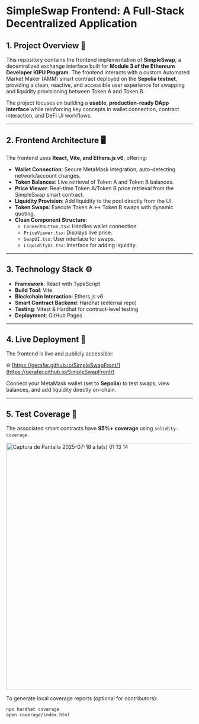 # SimpleSwap Frontend: A Full-Stack Decentralized Application

## 1. Project Overview 📜

This repository contains the frontend implementation of **SimpleSwap**, a decentralized exchange interface built for **Module 3 of the Ethereum Developer KIPU Program**. The frontend interacts with a custom Automated Market Maker (AMM) smart contract deployed on the **Sepolia testnet**, providing a clean, reactive, and accessible user experience for swapping and liquidity provisioning between Token A and Token B.

The project focuses on building a **usable, production-ready DApp interface** while reinforcing key concepts in wallet connection, contract interaction, and DeFi UI workflows.

---

## 2. Frontend Architecture 🖥️

The frontend uses **React, Vite, and Ethers.js v6**, offering:

- **Wallet Connection**: Secure MetaMask integration, auto-detecting network/account changes.
- **Token Balances**: Live retrieval of Token A and Token B balances.
- **Price Viewer**: Real-time Token A/Token B price retrieval from the SimpleSwap smart contract.
- **Liquidity Provision**: Add liquidity to the pool directly from the UI.
- **Token Swaps**: Execute Token A ↔️ Token B swaps with dynamic quoting.
- **Clean Component Structure**:
  - `ConnectButton.tsx`: Handles wallet connection.
  - `PriceViewer.tsx`: Displays live price.
  - `SwapUI.tsx`: User interface for swaps.
  - `LiquidityUI.tsx`: Interface for adding liquidity.

---

## 3. Technology Stack ⚙️

- **Framework**: React with TypeScript
- **Build Tool**: Vite
- **Blockchain Interaction**: Ethers.js v6
- **Smart Contract Backend**: Hardhat (external repo)
- **Testing**: Vitest & Hardhat for contract-level testing
- **Deployment**: GitHub Pages

---

## 4. Live Deployment 🚀

The frontend is live and publicly accessible:

🌐 [https://gerafer.github.io/SimpleSwapFront/](https://gerafer.github.io/SimpleSwapFront/)

Connect your MetaMask wallet (set to **Sepolia**) to test swaps, view balances, and add liquidity directly on-chain.

---

## 5. Test Coverage 🧪

The associated smart contracts have **95%+ coverage** using `solidity-coverage`.

<img width="719" height="665" alt="Captura de Pantalla 2025-07-18 a la(s) 01 13 14" src="https://github.com/user-attachments/assets/29229dac-035d-4733-9a10-38cce07c483a" />

To generate local coverage reports (optional for contributors):
```bash
npx hardhat coverage
open coverage/index.html


